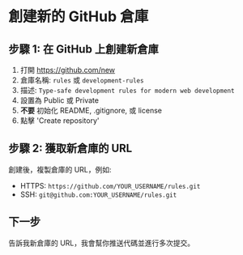 # 創建新的 GitHub 倉庫

## 步驟 1: 在 GitHub 上創建新倉庫

1. 打開 https://github.com/new
2. 倉庫名稱: `rules` 或 `development-rules` 
3. 描述: `Type-safe development rules for modern web development`
4. 設置為 Public 或 Private
5. **不要** 初始化 README, .gitignore, 或 license
6. 點擊 'Create repository'

## 步驟 2: 獲取新倉庫的 URL

創建後，複製倉庫的 URL，例如:
- HTTPS: `https://github.com/YOUR_USERNAME/rules.git`
- SSH: `git@github.com:YOUR_USERNAME/rules.git`

## 下一步

告訴我新倉庫的 URL，我會幫你推送代碼並進行多次提交。

